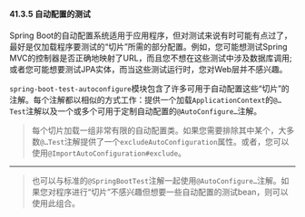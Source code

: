 #### 41.3.5 自动配置的测试

Spring Boot的自动配置系统适用于应用程序，但对测试来说有时可能有点过了，最好是仅加载程序要测试的“切片”所需的部分配置。例如，您可能想测试Spring MVC的控制器是否正确地映射了URL，而且您不想在这些测试中涉及数据库调用;或者您可能想要测试JPA实体，而当这些测试运行时，您对Web层并不感兴趣。

`spring-boot-test-autoconfigure`模块包含了许多可用于自动配置这些“切片”的注解。每个注解都以相似的方式工作：提供一个加载`ApplicationContext`的`@…​Test`注解以及一个或多个可用于定制自动配置的`@AutoConfigure…`注解。

>每个切片加载一组非常有限的自动配置类。如果您需要排除其中某个，大多数`@…​Test`注解提供了一个`excludeAutoConfiguration`属性。或者，您可以使用`@ImportAutoConfiguration#exclude`。

---

>也可以与标准的`@SpringBootTest`注解一起使用`@AutoConfigure…`注解。如果您对程序进行“切片”不感兴趣但想要一些自动配置的测试bean，则可以使用此组合。
